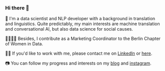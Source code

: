### Hi there 👋

🤖 I'm a data scientist and NLP developer with a background in translation and linguistics. Quite predictably, my main interests are machine translation and conversational AI, but also data science for social causes.

👩‍👩‍👧‍👧 Besides, I contribute as a Marketing Coordinator to the Berlin Chapter of Women in Data.

👩‍💻 If you'd like to work with me, please contact me on [LinkedIn](https://www.linkedin.com/in/lorena-ciutacu/) or [here](https://lorenaciutacu.com/contact/).

📷 You can follow my progress and interests on my [blog](https://lorenaciutacu.com/category/blog/) and [instagram](https://www.instagram.com/datalingo/).
